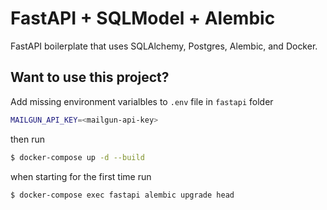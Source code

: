 # FastAPI + SQLModel + Alembic

FastAPI boilerplate that uses SQLAlchemy, Postgres, Alembic, and Docker.

## Want to use this project?

Add missing environment varialbles to `.env` file in `fastapi` folder

```sh
MAILGUN_API_KEY=<mailgun-api-key>
```

then run

```sh
$ docker-compose up -d --build
```

when starting for the first time run

```sh
$ docker-compose exec fastapi alembic upgrade head
```
